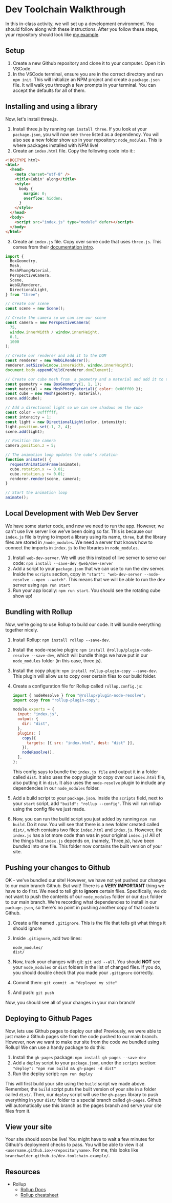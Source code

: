 # Dev Toolchain Walkthrough

In this in-class activity, we will set up a development environment. You should
follow along with these instructions. After you follow these steps, your
repository should look like
[my example](https://github.com/branchwelder/dev-toolchain-example).

## Setup

1. Create a new Github repository and clone it to your computer. Open it in
   VSCode.
2. In the VSCode terminal, ensure you are in the correct directory and run
   `npm init`. This will initialize an NPM project and create a `package.json`
   file. It will walk you through a few prompts in your terminal. You can accept
   the defaults for all of them.

## Installing and using a library

Now, let's install three.js.

1. Install three.js by running `npm install three`. If you look at your
   `package.json`, you will now see `three` listed as a dependency. You will
   also see a new folder show up in your repository: `node_modules`. This is
   where packages installed with NPM live!
2. Create an `index.html` file. Copy the following code into it::

```html
<!DOCTYPE html>
<html>
  <head>
    <meta charset="utf-8" />
    <title>Cubin' along</title>
    <style>
      body {
        margin: 0;
        overflow: hidden;
      }
    </style>
  </head>
  <body>
    <script src="index.js" type="module" defer></script>
  </body>
</html>
```

3. Create an `index.js` file. Copy over some code that uses `three.js`. This
   comes from their
   [documentation intro](https://threejs.org/manual/#en/fundamentals).

```js
import {
  BoxGeometry,
  Mesh,
  MeshPhongMaterial,
  PerspectiveCamera,
  Scene,
  WebGLRenderer,
  DirectionalLight,
} from "three";

// Create our scene
const scene = new Scene();

// Create the camera so we can see our scene
const camera = new PerspectiveCamera(
  75,
  window.innerWidth / window.innerHeight,
  0.1,
  1000
);

// Create our renderer and add it to the DOM
const renderer = new WebGLRenderer();
renderer.setSize(window.innerWidth, window.innerHeight);
document.body.appendChild(renderer.domElement);

// Create our cube mesh from  a geometry and a material and add it to the scene
const geometry = new BoxGeometry(1, 1, 1);
const material = new MeshPhongMaterial({ color: 0x00ff00 });
const cube = new Mesh(geometry, material);
scene.add(cube);

// Add a directional light so we can see shadows on the cube
const color = 0xffffff;
const intensity = 1;
const light = new DirectionalLight(color, intensity);
light.position.set(-1, 2, 4);
scene.add(light);

// Position the camera
camera.position.z = 5;

// The animation loop updates the cube's rotation
function animate() {
  requestAnimationFrame(animate);
  cube.rotation.x += 0.01;
  cube.rotation.y += 0.01;
  renderer.render(scene, camera);
}

// Start the animation loop
animate();
```

## Local Development with Web Dev Server

We have some starter code, and now we need to run the app. However, we can't use
live server like we've been doing so far. This is because our `index.js` file is
trying to import a library using its name, `three`, but the library files are
stored in `/node_modules`. We need a server that knows how to connect the
imports in `index.js` to the libraries in `node_modules`.

1. Install `web-dev-server`. We will use this instead of live server to serve
   our code: `npm install --save-dev @web/dev-server`
2. Add a script to your `package.json` that we can use to run the dev server.
   Inside the `scripts` section, copy in
   `"start": "web-dev-server --node-resolve --open --watch"`. This means that we
   will be able to run the dev server using `npm run start`
3. Run your app locally: `npm run start`. You should see the rotating cube show
   up!

## Bundling with Rollup

Now, we're going to use Rollup to build our code. It will bundle everything
together nicely.

1. Install Rollup: `npm install rollup --save-dev`.
2. Install the node-resolve plugin:
   `npm install @rollup/plugin-node-resolve --save-dev`, which will bundle
   things we have put in our `node_modules` folder (in this case, three.js).
3. Install the copy plugin: `npm install rollup-plugin-copy --save-dev`. This
   plugin will allow us to copy over certain files to our build folder.
4. Create a configuration file for Rollup called `rollup.config.js`:

   ```js
   import { nodeResolve } from "@rollup/plugin-node-resolve";
   import copy from "rollup-plugin-copy";

   module.exports = {
     input: "index.js",
     output: {
       dir: "dist",
     },
     plugins: [
       copy({
         targets: [{ src: "index.html", dest: "dist" }],
       }),
       nodeResolve(),
     ],
   };
   ```

   This config says to bundle the `index.js file` and output it in a folder
   called `dist`. It also uses the copy plugin to copy over our `index.html`
   file, also putting it in `dist`. It also uses the `node-resolve` plugin to
   include any dependencies in our `node_modules` folder.

5. Add a build script to your `package.json`. Inside the `scripts` field, next
   to your `start` script, add `"build": "rollup --config"`. This will run
   rollup using the config file we just made.
6. Now, you can run the build script you just added by running `npm run build`.
   Do it now. You will see that there is a new folder created called `dist/`,
   which contains two files: `index.html` and `index.js`. However, the
   `index.js` has a lot more code than was in your original `index.js`! All of
   the things that `index.js` depends on, (namely, Three.js), have been
   _bundled_ into one file. This folder now contains the built version of your
   site.

## Pushing your changes to Github

OK - we've bundled our site! However, we have not yet pushed our changes to our
main branch Github. But wait! There is a **VERY IMPORTANT** thing we have to do
first. We need to tell git to **ignore** certain files. Specifically, we do not
want to push the contents of our `node_modules` folder or our `dist` folder to
our main branch. We're recording what dependencies to install in our
`package.json`, so there's no point in pushing another copy of that code to
Github.

1. Create a file named `.gitignore`. This is the file that tells git what things
   it should ignore
2. Inside `.gitignore`, add two lines:

   ```
   node_modules/
   dist/
   ```

3. Now, track your changes with git: `git add --all`. You should **NOT** see
   your `node_modules` or `dist` folders in the list of changed files. If you
   do, you should double check that you made your `.gitignore` correctly.
4. Commit them: `git commit -m "deployed my site"`
5. And push: `git push`

Now, you should see all of your changes in your main branch!

## Deploying to Github Pages

Now, lets use Github pages to deploy our site! Previously, we were able to just
make a Github pages site from the code pushed to our main branch. However, now
we want to make our site from the code we bundled using Rollup! We can use a
handy package to do this:

1. Install the `gh-pages` package: `npm install gh-pages --save-dev`
2. Add a `deploy` script to your `package.json`, under the `scripts` section:
   `"deploy": "npm run build && gh-pages -d dist"`
3. Run the deploy script: `npm run deploy`

This will first build your site using the `build` script we made above.
Remember, the `build` script puts the built version of your site in a folder
called `dist/`. Then, our `deploy` script will use the `gh-pages` library to
push everything in your `dist/` folder to a special branch called `gh-pages`.
Github will automatically use this branch as the pages branch and serve your
site files from it.

## View your site

Your site should soon be live! You might have to wait a few minutes for Github's
deployment checks to pass. You will be able to view it at
`<username.github.io>/<repositoryname>`. For me, this looks like
`branchwelder.github.io/dev-toolchain-example/`.

## Resources

- Rollup
  - [Rollup Docs](https://rollupjs.org/)
  - [Rollup cheatsheet](https://devhints.io/rollup)
